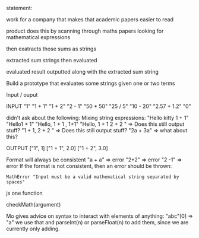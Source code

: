 statement:

work for a company that makes that academic papers easier to read

product does this by scanning through maths papers looking for mathematical expressions

then exatracts those sums as strings

extracted sum strings then evaluated

evaluated result outputted along with the extracted sum string 

Build a prototype that evaluates some strings given one or two terms


Input / ouput


INPUT
"1"
"1 + 1"
"1 + 2"
"2 - 1"
"50 * 50"
"25 / 5"
"10 - 20"
"2.57 + 1.2"
"0"

didn't ask about the following:
Mixing string expressions:
"Hello kitty 1 + 1"
"Hello1 + 1"
"Hello, 1 + 1 , 1+1"
"Hello, 1 + 1 2 + 2 " => Does this still output stuff?
"1 + 1, 2 + 2 " => Does this still output stuff?
"2a + 3a" => what about this?


OUTPUT
["1", 1]
["1 + 1", 2.0]
["1 + 2", 3.0]



Format will always be consistent
"a + a" => error
"2+2" => error
"2 -1" => error
If the format is not consistent, then an error should be thrown:

```
MathError "Input must be a valid mathematical string separated by spaces"
```

js
one function

checkMath(argument)


Mo gives advice on syntax to interact with elements of anything:
"abc"[0] => "a"
we use that and parseInt(n) or parseFloat(n) to add them,
since we are currently only adding.